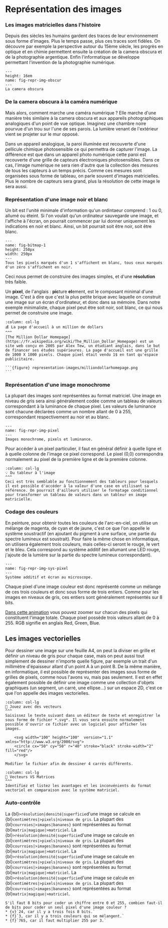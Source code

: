 # Représentation des images


### Les images matricielles dans l'histoire

Depuis des siècles les humains gardent des traces de leur environnement sous forme d'images. Plus le temps passe, plus ces traces sont fidèles. On découvre par exemple la perspective autour du 15ème siècle, les progrès en optique et en chimie permettent ensuite la création de la camera obscura et de la photographie argentique. Enfin l'informatique se développe permettant l'invention de la photographie numérique.

```{figure} representation-images/camera_obscura.jpg
---
height: 16em
name: fig-repr-img-obscur
---
La camera obscura
```

### De la camera obscura à la caméra numérique

Mais alors, comment marche une caméra numérique ? Elle marche d'une manière très similaire à la camera obscura et aux appareils photographiques analogiques d'un point de vue optique. Imaginez une chambre noire pourvue d'un trou sur l'une de ses parois. La lumière venant de l'extérieur vient se projeter sur le mur opposé. 

Dans un appareil analogique, la paroi illuminée est recouverte d'une pellicule chimique photosensible ce qui permettra de capturer l'image. La différence est que dans un appareil photo numérique cette paroi est recouverte d'une grille de capteurs électroniques photosensibles. Dans ce cas, l'image numérique ne sera rien d'autre que la collection des mesures de tous les capteurs à un temps précis. Comme ces mesures sont organisées sous forme de tableau, on parle souvent d'images matricielles. Plus le nombre de capteurs sera grand, plus la résolution de cette image le sera aussi.

### Représentation d'une image noir et blanc

Un bit est l'unité minimale d'information qu'un ordintaeur comprend : 1 ou 0, allumé ou éteint. Si l'on voulait qu'un ordinateur sauvegarde une image, et l'affiche à l'écran, on pourrait commencer par lui donner uniquement les indications en noir et blanc. Ainsi, un bit pourrait soit être noir, soit être blanc.

```{figure} representation-images/bitmap1.png
---
name: fig-bitmap-1
height: 250px
width: 250px
---
Tous les pixels marqués d'un 1 s'affichent en blanc, tous ceux marqués d'un zéro s'affichent en noir. 
```

Ceci nous permet de construire des images simples, et d'une **résolution** très faible.

Un **pixel**, de l'anglais : **pic**ture **el**ement, est le composant minimal d'une image. C'est à dire que c'est la plus petite brique avec laquelle on construit une image sur un écran d'ordinateur, et donc dans sa mémoire. Dans notre exemple minimaliste, chaque pixel peut être soit noir, soit blanc, ce qui nous permet de construire une image.

````{panels}
:column: col-lg
💰 La page d'accueil à un million de dollars
^^^
[The Million Dollar Homepage](https://fr.wikipedia.org/wiki/The_Million_Dollar_Homepage) est un site web conçu en 2005 par Alex Tew, un étudiant anglais, dans le but de financer ses études supérieures. La page d'accueil est une grille de 1000 X 1000 pixels. Chaque pixel était vendu 1$ en tant qu'espace publicitaire. 

```{figure} representation-images/milliondollarhomepage.png
```
````

### Représentation d'une image monochrome

La plupart des images sont représentées au format matriciel. Une image en niveau de gris sera ainsi généralement codée comme un tableau de valeurs correspondant à la luminance de chaque pixel. Les valeurs de luminance sont chacune déclarées comme un nombre allant de 0 à 255, correspondant respectivement au noir et au blanc. 

```{figure} representation-images/image_et_pixels.svg
---
name: fig-repr-img-pixel
---
Images monochrome, pixels et luminance.
```

Pour accéder à un pixel particulier, il faut en général définir à quelle ligne et à quelle colonne de l'image ce pixel correspond. Le pixel (0,0) correspondra normalement au pixel de la première ligne et de la première colonne.

```{panels}
:column: col-lg
💡 Du tableur à l'image
^^^
Ceci est très semblable au fonctionnement des tableurs pour lesquels il est possible d'accéder à la valeur d'une case en utilisant sa référence. On pourrait d'ailleurs utiliser le formatage conditionnel pour transformer un tableau de valeurs dans un tableur en image matricielle.
```

### Codage des couleurs

En peinture, pour obtenir toutes les couleurs de l'arc-en-ciel, on utilise un mélange de magenta, de cyan et de jaune, c'est ce que l'on appelle le système soustractif (en ajoutant du pigment à une surface, une partie du spectre lumineux est soustrait). Pour faire la même chose en informatique, on utilisera également trois couleurs, mais celles-ci seront le rouge, le vert et le bleu. Cela correspond au système additif (en allumant une LED rouge, j'ajoute de la lumière sur la partie du spectre lumineux correspondant).

```{figure} representation-images/SyntheseAdd_pixels.svg
---
name: fig-repr-img-sys-pixel
---
Système additif et écran au microscope.
```

Chaque pixel d'une image couleur est donc représenté comme un mélange de ces trois couleurs et donc sous forme de trois entiers. Comme pour les images en niveaux de gris, ces entiers sont généralement représentés sur 8 bits.

[Dans cette animation](https://www.csfieldguide.org.nz/en/interactives/pixel-viewer/) vous pouvez zoomer sur chacun des pixels qui constituent l'image totale. Chaque pixel possède trois valeurs allant de 0 à 255. RGB signifie en anglais Red, Green, Blue. 

## Les images vectorielles

<!-- TODO #13 @dasilvadds : Modifier le paragraphe suivant en changeant blablabla
 -->
Pour dessiner une image sur une feuille A4, on peut la diviser en grille et définir un niveau de gris pour chaque case, mais on peut aussi tout simplement de dessiner n'importe quelle figure, par exemple un trait d'un millimètre d'épaisseur allant d'un point A à un point B. De la même manière, en informatique, il est possible de représenter des images sous forme de grilles de pixels, comme nous l'avons vu, mais pas seulement. Il est en effet également possible de définir une image comme une collection d'objets graphiques (un segment, un carré, une ellipse...) sur un espace 2D, c'est ce que l'on appelle des images vectorielles. 

```{panels} 
:column: col-lg
📱 Jouez avec des vecteurs
^^^
Saisissez le texte suivant dans un éditeur de texte et enregistrer le sous forme de fichier *.svg*. Il vous sera ensuite normalement possible d'ouvrir ce fichier avec un logiciel pour afficher les images.

	<svg width="100" height="100"  version="1.1" xmlns="http://www.w3.org/2000/svg">
	<circle cx="50" cy="50" r="40" stroke="black" stroke-width="2" fill="red"/>
	</svg>

Modifier le fichier afin de dessiner 4 carrés différents.
```

```{panels}
:column: col-lg
📱 Vecteurs VS Matrices
^^^
Identifiez et listez les avantages et les inconvénients du format vectoriel en comparaison avec le système matriciel.
```

### Auto-contrôle

La {bl}`>résolution|densité|superficie`d'une image se calcule en {bl}`centimètres|>pixels|niveaux de gris`. La plupart des {bl}`courroies|>images|bananes}` sont représentées au format {bl}`matrix|magique|>matriciel`. La {bl}`>résolution|densité|superficie`d'une image se calcule en {bl}`centimètres|>pixels|niveaux de gris`. La plupart des {bl}`courroies|>images|bananes}` sont représentées au format {bl}`matrix|magique|>matriciel`. La {bl}`>résolution|densité|superficie`d'une image se calcule en {bl}`centimètres|>pixels|niveaux de gris`. La plupart des {bl}`courroies|>images|bananes}` sont représentées au format {bl}`matrix|magique|>matriciel`. La {bl}`>résolution|densité|superficie`d'une image se calcule en {bl}`centimètres|>pixels|niveaux de gris`. La plupart des {bl}`courroies|>images|bananes}` sont représentées au format {bl}`matrix|magique|>matriciel`. 

```{question} Question
S'il faut 8 bits pour coder un chiffre entre 0 et 255, combien faut-il de bits pour coder un seul pixel d'une image couleur ? 
* {v}`24, car il y a trois fois 8 bits.`
* {f}`3, car il y a trois couleurs qui se mélangent.`
* {f}`765, car il faut multiplier 255 par 3.`
```
